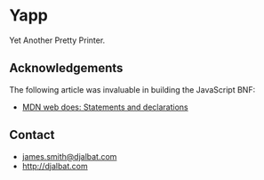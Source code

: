 # Yapp

Yet Another Pretty Printer.

## Acknowledgements

The following article was invaluable in building the JavaScript BNF:

* [MDN web does: Statements and declarations](https://developer.mozilla.org/en-US/docs/Web/JavaScript/Reference/Statements)

## Contact

- james.smith@djalbat.com
- http://djalbat.com
